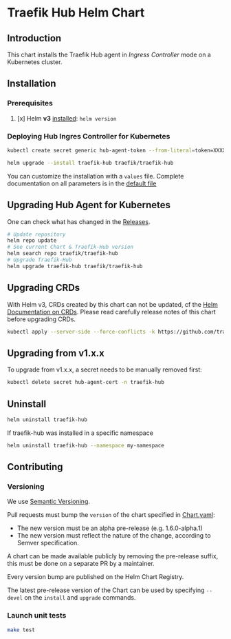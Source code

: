 # Traefik Hub Helm Chart

## Introduction

This chart installs the Traefik Hub agent in _Ingress Controller_ mode on a Kubernetes cluster.

## Installation

### Prerequisites

1. [x] Helm **v3** [installed](https://helm.sh/docs/using_helm/#installing-helm): `helm version`

### Deploying Hub Ingres Controller for Kubernetes

```bash
kubectl create secret generic hub-agent-token --from-literal=token=XXXX

helm upgrade --install traefik-hub traefik/traefik-hub
```

You can customize the installation with a `values` file.
Complete documentation on all parameters is in the [default file](./traefik-hub/values.yaml)

## Upgrading Hub Agent for Kubernetes

One can check what has changed in the [Releases](https://github.com/traefik/traefik-hub-helm-chart/releases).

```bash
# Update repository
helm repo update
# See current Chart & Traefik-Hub version
helm search repo traefik/traefik-hub
# Upgrade Traefik-Hub
helm upgrade traefik-hub traefik/traefik-hub
```

## Upgrading CRDs

With Helm v3, CRDs created by this chart can not be updated, cf the [Helm Documentation on CRDs](https://helm.sh/docs/chart_best_practices/custom_resource_definitions). Please read carefully release notes of this chart before upgrading CRDs.

```bash
kubectl apply --server-side --force-conflicts -k https://github.com/traefik/traefik-hub-helm-chart/traefik-hub/crds/
```

## Upgrading from v1.x.x

To upgrade from v1.x.x, a secret needs to be manually removed first:

```bash
kubectl delete secret hub-agent-cert -n traefik-hub
```

## Uninstall

```bash
helm uninstall traefik-hub
```

If traefik-hub was installed in a specific namespace

```bash
helm uninstall traefik-hub --namespace my-namespace
```

## Contributing

### Versioning

We use [Semantic Versioning](https://semver.org/).

Pull requests must bump the `version` of the chart specified in [Chart.yaml](./traefik-hub/Chart.yaml):
- The new version must be an alpha pre-release (e.g. 1.6.0-alpha.1)
- The new version must reflect the nature of the change, according to Semver specification.

A chart can be made available publicly by removing the pre-release suffix, this must be done on a separate PR by a maintainer.

Every version bump are published on the Helm Chart Registry.

The latest pre-release version of the Chart can be used by specifying `--devel` on the `install` and `upgrade` commands.

### Launch unit tests

```bash
make test
```
